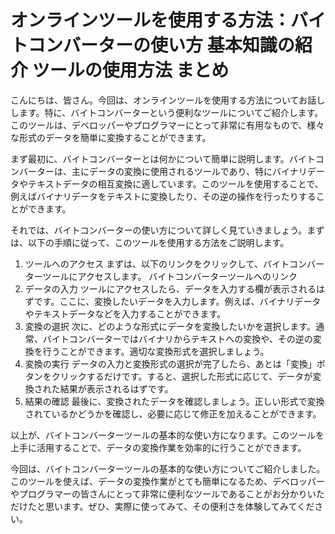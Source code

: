オンラインツールを使用する方法：バイトコンバーターの使い方 基本知識の紹介 ツールの使用方法 まとめ
==================================================

こんにちは、皆さん。今回は、オンラインツールを使用する方法についてお話しします。特に、バイトコンバーターという便利なツールについてご紹介します。このツールは、デベロッパーやプログラマーにとって非常に有用なもので、様々な形式のデータを簡単に変換することができます。

まず最初に、バイトコンバーターとは何かについて簡単に説明します。バイトコンバーターは、主にデータの変換に使用されるツールであり、特にバイナリデータやテキストデータの相互変換に適しています。このツールを使用することで、例えばバイナリデータをテキストに変換したり、その逆の操作を行ったりすることができます。

それでは、バイトコンバーターの使い方について詳しく見ていきましょう。まずは、以下の手順に従って、このツールを使用する方法をご説明します。

1. ツールへのアクセス まずは、以下のリンクをクリックして、バイトコンバーターツールにアクセスします。 バイトコンバーターツールへのリンク
2. データの入力 ツールにアクセスしたら、データを入力する欄が表示されるはずです。ここに、変換したいデータを入力します。例えば、バイナリデータやテキストデータなどを入力することができます。
3. 変換の選択 次に、どのような形式にデータを変換したいかを選択します。通常、バイトコンバーターではバイナリからテキストへの変換や、その逆の変換を行うことができます。適切な変換形式を選択しましょう。
4. 変換の実行 データの入力と変換形式の選択が完了したら、あとは「変換」ボタンをクリックするだけです。すると、選択した形式に応じて、データが変換された結果が表示されるはずです。
5. 結果の確認 最後に、変換されたデータを確認しましょう。正しい形式で変換されているかどうかを確認し、必要に応じて修正を加えることができます。

以上が、バイトコンバーターツールの基本的な使い方になります。このツールを上手に活用することで、データの変換作業を効率的に行うことができます。

今回は、バイトコンバーターツールの基本的な使い方についてご紹介しました。このツールを使えば、データの変換作業がとても簡単になるため、デベロッパーやプログラマーの皆さんにとって非常に便利なツールであることがお分かりいただけたと思います。ぜひ、実際に使ってみて、その便利さを体験してみてください。